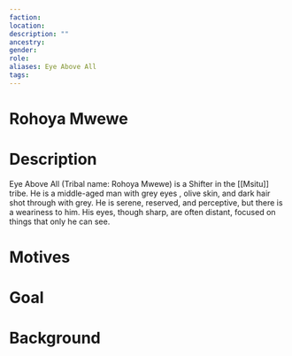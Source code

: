 ```yaml
---
faction:
location:
description: ""
ancestry:
gender:
role:
aliases: Eye Above All
tags:
---
```

# Rohoya Mwewe

# Description
Eye Above All (Tribal name: Rohoya Mwewe) is a Shifter in the [[Msitu]] tribe. He is a middle-aged man with grey eyes , olive skin, and dark hair shot through with grey. He is serene, reserved, and perceptive, but there is a weariness to him. His eyes, though sharp, are often distant, focused on things that only he can see. 

# Motives



# Goal



# Background


